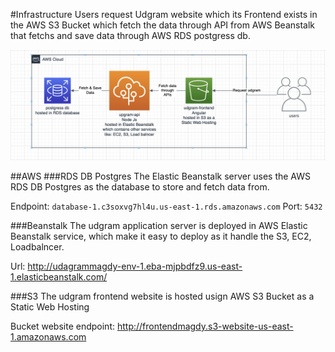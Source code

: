#Infrastructure
Users request Udgram website which its Frontend exists in the AWS S3 Bucket which fetch the data through API from AWS Beanstalk that fetchs and save data through AWS RDS postgress db.

![Infrastructure Diagram](architecture-diagrams/infrastructure-diagram.png)

##AWS
###RDS DB Postgres
The Elastic Beanstalk server uses the AWS RDS DB Postgres as the database to store and fetch data from.

Endpoint: `database-1.c3soxvg7hl4u.us-east-1.rds.amazonaws.com`
Port: `5432`

###Beanstalk
The udgram application server is deployed in AWS Elastic Beanstalk service, which make it easy to deploy as it handle the S3, EC2, Loadbalncer.

Url: http://udagrammagdy-env-1.eba-mjpbdfz9.us-east-1.elasticbeanstalk.com/

###S3
The udgram frontend website is hosted usign AWS S3 Bucket as a Static Web Hosting

Bucket website endpoint: http://frontendmagdy.s3-website-us-east-1.amazonaws.com
